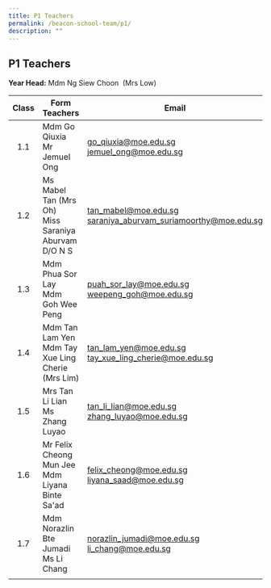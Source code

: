 ```yaml
---
title: P1 Teachers
permalink: /beacon-school-team/p1/
description: ""
---
```

## P1 Teachers

**Year Head:** Mdm Ng Siew Choon  (Mrs Low)

| **Class** | **Form Teachers** | **Email** |
|:---:|---|---|
| 1.1 | Mdm Go Qiuxia  <br>Mr Jemuel Ong | [go_qiuxia@moe.edu.sg](mailto:go_qiuxia@moe.edu.sg)  <br>[jemuel_ong@moe.edu.sg](mailto:jemuel_ong@moe.edu.sg) |
| 1.2 | Ms Mabel Tan (Mrs Oh)  <br>Miss Saraniya Aburvam D/O N S | [tan_mabel@moe.edu.sg](mailto:tan_mabel@moe.edu.sg)<br>[saraniya_aburvam_suriamoorthy@moe.edu.sg](mailto:saraniya_aburvam_suriamoorthy@moe.edu.sg) |
| 1.3 | Mdm Phua Sor Lay  <br>Mdm Goh Wee Peng | [puah\_sor_lay@moe.edu.sg](mailto:puah\_sor_lay@moe.edu.sg)<br>[weepeng_goh@moe.edu.sg](mailto:weepeng_goh@moe.edu.sg) |
| 1.4 | Mdm Tan Lam Yen  <br>Mdm Tay Xue Ling Cherie (Mrs Lim) | [tan_lam_yen@moe.edu.sg](mailto:tan_lam_yen@moe.edu.sg)<br>[tay_xue_ling_cherie@moe.edu.sg](mailto:tay_xue_ling_cherie@moe.edu.sg) |
| 1.5 | Mrs Tan Li Lian  <br>Ms Zhang Luyao | [tan_li_lian@moe.edu.sg](mailto:tan_li_lian@moe.edu.sg)<br>[zhang_luyao@moe.edu.sg](mailto:zhang_luyao@moe.edu.sg) |
| 1.6 | Mr Felix Cheong Mun Jee  <br>Mdm Liyana Binte Sa'ad | [felix_cheong@moe.edu.sg](mailto:felix_cheong@moe.edu.sg)<br>[liyana_saad@moe.edu.sg](mailto:liyana_saad@moe.edu.sg) |
| 1.7 | Mdm Norazlin Bte Jumadi  <br>Ms Li Chang | [norazlin_jumadi@moe.edu.sg](mailto:norazlin_jumadi@moe.edu.sg)<br>[li_chang@moe.edu.sg](mailto:li_chang@moe.edu.sg) |
|  |  |  |
